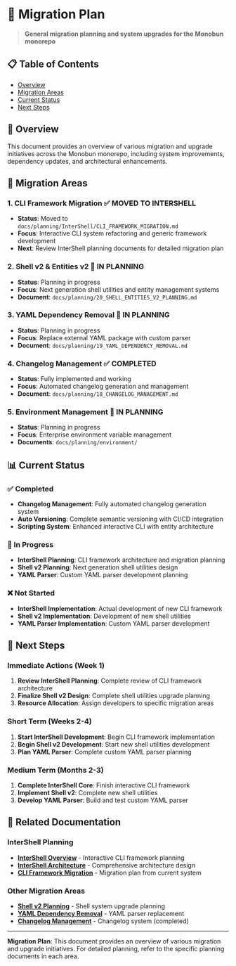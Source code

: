 # 🔄 Migration Plan

> **General migration planning and system upgrades for the Monobun monorepo**

## 📋 Table of Contents

- [Overview](#-overview)
- [Migration Areas](#migration-areas)
- [Current Status](#current-status)
- [Next Steps](#next-steps)

## 🎯 Overview

This document provides an overview of various migration and upgrade initiatives across the Monobun monorepo, including system improvements, dependency updates, and architectural enhancements.

## 🔄 Migration Areas

### **1. CLI Framework Migration** ✅ **MOVED TO INTERSHELL**
- **Status**: Moved to `docs/planning/InterShell/CLI_FRAMEWORK_MIGRATION.md`
- **Focus**: Interactive CLI system refactoring and generic framework development
- **Next**: Review InterShell planning documents for detailed migration plan

### **2. Shell v2 & Entities v2** 🔄 **IN PLANNING**
- **Status**: Planning in progress
- **Focus**: Next generation shell utilities and entity management systems
- **Document**: `docs/planning/20_SHELL_ENTITIES_V2_PLANNING.md`

### **3. YAML Dependency Removal** 🔄 **IN PLANNING**
- **Status**: Planning in progress
- **Focus**: Replace external YAML package with custom parser
- **Document**: `docs/planning/19_YAML_DEPENDENCY_REMOVAL.md`

### **4. Changelog Management** ✅ **COMPLETED**
- **Status**: Fully implemented and working
- **Focus**: Automated changelog generation and management
- **Document**: `docs/planning/18_CHANGELOG_MANAGEMENT.md`

### **5. Environment Management** 🔄 **IN PLANNING**
- **Status**: Planning in progress
- **Focus**: Enterprise environment variable management
- **Documents**: `docs/planning/environment/`

## 📊 Current Status

### **✅ Completed**
- **Changelog Management**: Fully automated changelog generation system
- **Auto Versioning**: Complete semantic versioning with CI/CD integration
- **Scripting System**: Enhanced interactive CLI with entity architecture

### **🔄 In Progress**
- **InterShell Planning**: CLI framework architecture and migration planning
- **Shell v2 Planning**: Next generation shell utilities design
- **YAML Parser**: Custom YAML parser development planning

### **❌ Not Started**
- **InterShell Implementation**: Actual development of new CLI framework
- **Shell v2 Implementation**: Development of new shell utilities
- **YAML Parser Implementation**: Custom YAML parser development

## 🚀 Next Steps

### **Immediate Actions (Week 1)**
1. **Review InterShell Planning**: Complete review of CLI framework architecture
2. **Finalize Shell v2 Design**: Complete shell utilities upgrade planning
3. **Resource Allocation**: Assign developers to specific migration areas

### **Short Term (Weeks 2-4)**
1. **Start InterShell Development**: Begin CLI framework implementation
2. **Begin Shell v2 Development**: Start new shell utilities development
3. **Plan YAML Parser**: Complete custom YAML parser planning

### **Medium Term (Months 2-3)**
1. **Complete InterShell Core**: Finish interactive CLI framework
2. **Implement Shell v2**: Complete new shell utilities
3. **Develop YAML Parser**: Build and test custom YAML parser

## 🔗 Related Documentation

### **InterShell Planning**
- **[InterShell Overview](../planning/InterShell/README.md)** - Interactive CLI framework planning
- **[InterShell Architecture](../planning/InterShell/INTERSHELL_ARCHITECTURE.md)** - Comprehensive architecture design
- **[CLI Framework Migration](../planning/InterShell/CLI_FRAMEWORK_MIGRATION.md)** - Migration plan from current system

### **Other Migration Areas**
- **[Shell v2 Planning](../planning/20_SHELL_ENTITIES_V2_PLANNING.md)** - Shell system upgrade planning
- **[YAML Dependency Removal](../planning/19_YAML_DEPENDENCY_REMOVAL.md)** - YAML parser replacement
- **[Changelog Management](../planning/18_CHANGELOG_MANAGEMENT.md)** - Changelog system (completed)

---

**Migration Plan**: This document provides an overview of various migration and upgrade initiatives. For detailed planning, refer to the specific planning documents in each area. 